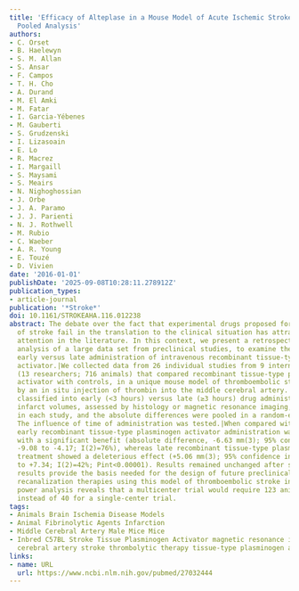 ```yaml
---
title: 'Efficacy of Alteplase in a Mouse Model of Acute Ischemic Stroke: A Retrospective
  Pooled Analysis'
authors:
- C. Orset
- B. Haelewyn
- S. M. Allan
- S. Ansar
- F. Campos
- T. H. Cho
- A. Durand
- M. El Amki
- M. Fatar
- I. Garcia-Yébenes
- M. Gauberti
- S. Grudzenski
- I. Lizasoain
- E. Lo
- R. Macrez
- I. Margaill
- S. Maysami
- S. Meairs
- N. Nighoghossian
- J. Orbe
- J. A. Paramo
- J. J. Parienti
- N. J. Rothwell
- M. Rubio
- C. Waeber
- A. R. Young
- E. Touzé
- D. Vivien
date: '2016-01-01'
publishDate: '2025-09-08T10:28:11.278912Z'
publication_types:
- article-journal
publication: '*Stroke*'
doi: 10.1161/STROKEAHA.116.012238
abstract: The debate over the fact that experimental drugs proposed for the treatment
  of stroke fail in the translation to the clinical situation has attracted considerable
  attention in the literature. In this context, we present a retrospective pooled
  analysis of a large data set from preclinical studies, to examine the effects of
  early versus late administration of intravenous recombinant tissue-type plasminogen
  activator.|We collected data from 26 individual studies from 9 international centers
  (13 researchers; 716 animals) that compared recombinant tissue-type plasminogen
  activator with controls, in a unique mouse model of thromboembolic stroke induced
  by an in situ injection of thrombin into the middle cerebral artery. Studies were
  classified into early (<3 hours) versus late (≥3 hours) drug administration. Final
  infarct volumes, assessed by histology or magnetic resonance imaging, were compared
  in each study, and the absolute differences were pooled in a random-effect meta-analysis.
  The influence of time of administration was tested.|When compared with saline controls,
  early recombinant tissue-type plasminogen activator administration was associated
  with a significant benefit (absolute difference, -6.63 mm(3); 95% confidence interval,
  -9.08 to -4.17; I(2)=76%), whereas late recombinant tissue-type plasminogen activator
  treatment showed a deleterious effect (+5.06 mm(3); 95% confidence interval, +2.78
  to +7.34; I(2)=42%; Pint<0.00001). Results remained unchanged after subgroup analyses.|Our
  results provide the basis needed for the design of future preclinical studies on
  recanalization therapies using this model of thromboembolic stroke in mice. The
  power analysis reveals that a multicenter trial would require 123 animals per group
  instead of 40 for a single-center trial.
tags:
- Animals Brain Ischemia Disease Models
- Animal Fibrinolytic Agents Infarction
- Middle Cerebral Artery Male Mice Mice
- Inbred C57BL Stroke Tissue Plasminogen Activator magnetic resonance imaging middle
  cerebral artery stroke thrombolytic therapy tissue-type plasminogen activator
links:
- name: URL
  url: https://www.ncbi.nlm.nih.gov/pubmed/27032444
---
```

